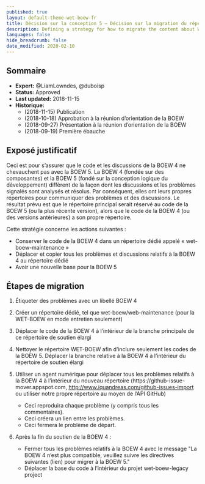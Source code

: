 ```yaml
---
published: true
layout: default-theme-wet-boew-fr
title: Décision sur la conception 5 – Décision sur la migration du répertoire
description: Defining a strategy for how to migrate the content about WET 4 to another repository
languages: false
hide_breadcrumb: false
date_modified: 2020-02-10
---
```


## Sommaire

* **Expert:** @LiamLowndes, @duboisp
* **Status:** Approved
* **Last updated:** 2018-11-15
* **Historique:**
	* (2018-11-15) Publication
	* (2018-10-18) Approbation à la réunion d’orientation de la BOEW
	* (2018-09-27) Présentation à la réunion d’orientation de la BOEW
	* (2018-09-19) Première ébauche

## Exposé justificatif

Ceci est pour s’assurer que le code et les discussions de la BOEW 4 ne chevauchent pas avec la BOEW 5. La BOEW 4 (fondée sur des composantes) et la BOEW 5 (fondé sur la conception logique du développement) diffèrent de la façon dont les discussions et les problèmes signalés sont analysés et résolus. Par conséquent, elles ont leurs propres répertoires pour communiquer des problèmes et des discussions. Le résultat prévu est que le répertoire principal serait réservé au code de la BOEW 5 (ou la plus récente version), alors que le code de la BOEW 4 (ou des versions antérieures) a son propre répertoire.

Cette stratégie concerne les actions suivantes :

* Conserver le code de la BOEW 4 dans un répertoire dédié appelé « wet-boew-maintenance »
* Déplacer et copier tous les problèmes et discussions relatifs à la BOEW 4 au répertoire dédié
* Avoir une nouvelle base pour la BOEW 5


## Étapes de migration

1. Étiqueter des problèmes avec un libellé BOEW 4
2. Créer un répertoire dédié, tel que wet-boew/web-maintenance (pour la WET-BOEW en mode entretien seulement)
3. Déplacer le code de la BOEW 4 à l’intérieur de la branche principale de ce répertoire de soutien élargi
4. Nettoyer le répertoire WET-BOEW afin d’inclure seulement les codes de la BOEW 5. Déplacer la branche relative à la BOEW 4 à l’intérieur du répertoire de soutien élargi
5. Utiliser un agent numérique pour déplacer tous les problèmes relatifs à la BOEW 4 à l’intérieur du nouveau répertoire (https://github-issue- mover.appspot.com, http://www.iquandreas.com/github-issues-import ou utiliser notre propre répertoire au moyen de l’API GitHub)
	* Ceci reproduira chaque problème (y compris tous les commentaires).
	* Ceci créera un lien entre les problèmes.
	* Ceci fermera le problème de départ.

6. Après la fin du soutien de la BOEW 4 :
	* Fermer tous les problèmes relatifs à la BOEW 4 avec le message "La BOEW 4 n’est plus compatible, veuillez suivre les directives suivantes (lien) pour migrer à la BOEW 5."
	* Déplacer la base du code à l’intérieur du projet wet-boew-legacy project
